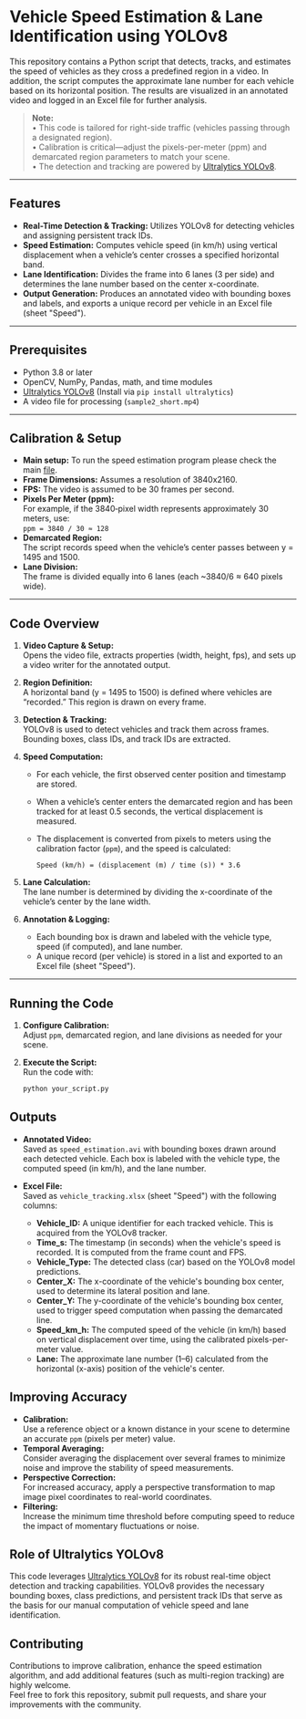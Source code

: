 # Vehicle Speed Estimation & Lane Identification using YOLOv8

This repository contains a Python script that detects, tracks, and estimates the speed of vehicles as they cross a predefined region in a video. In addition, the script computes the approximate lane number for each vehicle based on its horizontal position. The results are visualized in an annotated video and logged in an Excel file for further analysis.

> **Note:**  
> • This code is tailored for right-side traffic (vehicles passing through a designated region).  
> • Calibration is critical—adjust the pixels-per-meter (ppm) and demarcated region parameters to match your scene.  
> • The detection and tracking are powered by [Ultralytics YOLOv8](https://github.com/ultralytics).

---

## Features

- **Real-Time Detection & Tracking:** Utilizes YOLOv8 for detecting vehicles and assigning persistent track IDs.
- **Speed Estimation:** Computes vehicle speed (in km/h) using vertical displacement when a vehicle’s center crosses a specified horizontal band.
- **Lane Identification:** Divides the frame into 6 lanes (3 per side) and determines the lane number based on the center x-coordinate.
- **Output Generation:** Produces an annotated video with bounding boxes and labels, and exports a unique record per vehicle in an Excel file (sheet "Speed").

---

## Prerequisites

- Python 3.8 or later
- OpenCV, NumPy, Pandas, math, and time modules
- [Ultralytics YOLOv8](https://github.com/ultralytics) (Install via `pip install ultralytics`)
- A video file for processing (`sample2_short.mp4`)

---

## Calibration & Setup
- **Main setup:** To run the speed estimation program please check the main [file](https://github.com/parishwadomkar/ObjectDetection/blob/main/Ultralytics_test/tracking_tests/test_speed.py).
- **Frame Dimensions:** Assumes a resolution of 3840x2160.
- **FPS:** The video is assumed to be 30 frames per second.
- **Pixels Per Meter (ppm):**  
  For example, if the 3840‑pixel width represents approximately 30 meters, use:  
  `ppm = 3840 / 30 ≈ 128`
- **Demarcated Region:**  
  The script records speed when the vehicle’s center passes between y = 1495 and 1500.
- **Lane Division:**  
  The frame is divided equally into 6 lanes (each ~3840/6 ≈ 640 pixels wide).

---

## Code Overview

1. **Video Capture & Setup:**  
   Opens the video file, extracts properties (width, height, fps), and sets up a video writer for the annotated output.

2. **Region Definition:**  
   A horizontal band (y = 1495 to 1500) is defined where vehicles are “recorded.” This region is drawn on every frame.

3. **Detection & Tracking:**  
   YOLOv8 is used to detect vehicles and track them across frames. Bounding boxes, class IDs, and track IDs are extracted.

4. **Speed Computation:**  
   - For each vehicle, the first observed center position and timestamp are stored.
   - When a vehicle’s center enters the demarcated region and has been tracked for at least 0.5 seconds, the vertical displacement is measured.
   - The displacement is converted from pixels to meters using the calibration factor (`ppm`), and the speed is calculated:
     
     ```
     Speed (km/h) = (displacement (m) / time (s)) * 3.6
     ```
     
5. **Lane Calculation:**  
   The lane number is determined by dividing the x-coordinate of the vehicle’s center by the lane width.

6. **Annotation & Logging:**  
   - Each bounding box is drawn and labeled with the vehicle type, speed (if computed), and lane number.
   - A unique record (per vehicle) is stored in a list and exported to an Excel file (sheet "Speed").

---

## Running the Code

1. **Configure Calibration:**  
   Adjust `ppm`, demarcated region, and lane divisions as needed for your scene.

2. **Execute the Script:**  
   Run the code with:
   ```bash
   python your_script.py

## Outputs

- **Annotated Video:**  
  Saved as `speed_estimation.avi` with bounding boxes drawn around each detected vehicle. Each box is labeled with the vehicle type, the computed speed (in km/h), and the lane number.

- **Excel File:**  
  Saved as `vehicle_tracking.xlsx` (sheet "Speed") with the following columns:
  - **Vehicle_ID:** A unique identifier for each tracked vehicle. This is acquired from the YOLOv8 tracker.
  - **Time_s:** The timestamp (in seconds) when the vehicle's speed is recorded. It is computed from the frame count and FPS.
  - **Vehicle_Type:** The detected class (car) based on the YOLOv8 model predictions.
  - **Center_X:** The x-coordinate of the vehicle's bounding box center, used to determine its lateral position and lane.
  - **Center_Y:** The y-coordinate of the vehicle's bounding box center, used to trigger speed computation when passing the demarcated line.
  - **Speed_km_h:** The computed speed of the vehicle (in km/h) based on vertical displacement over time, using the calibrated pixels-per-meter value.
  - **Lane:** The approximate lane number (1–6) calculated from the horizontal (x-axis) position of the vehicle's center.

## Improving Accuracy

- **Calibration:**  
  Use a reference object or a known distance in your scene to determine an accurate `ppm` (pixels per meter) value.
- **Temporal Averaging:**  
  Consider averaging the displacement over several frames to minimize noise and improve the stability of speed measurements.
- **Perspective Correction:**  
  For increased accuracy, apply a perspective transformation to map image pixel coordinates to real-world coordinates.
- **Filtering:**  
  Increase the minimum time threshold before computing speed to reduce the impact of momentary fluctuations or noise.

## Role of Ultralytics YOLOv8

This code leverages [Ultralytics YOLOv8](https://github.com/ultralytics) for its robust real-time object detection and tracking capabilities. YOLOv8 provides the necessary bounding boxes, class predictions, and persistent track IDs that serve as the basis for our manual computation of vehicle speed and lane identification.

## Contributing

Contributions to improve calibration, enhance the speed estimation algorithm, and add additional features (such as multi-region tracking) are highly welcome.  
Feel free to fork this repository, submit pull requests, and share your improvements with the community.
